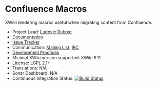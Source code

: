 # Confluence Macros

XWiki rendering macros useful when migrating content from Confluence.
 
* Project Lead: [Ludovic Dubost](https://github.com/ldubost)
* [Documentation](https://store.xwiki.com/xwiki/bin/view/Extension/ConfluenceMacros)
* [Issue Tracker](https://github.com/xwikisas/macros-confluence/issues)
* Communication: [Mailing List](http://dev.xwiki.org/xwiki/bin/view/Community/MailingLists>), [IRC]( http://dev.xwiki.org/xwiki/bin/view/Community/IRC)
* [Development Practices](http://dev.xwiki.org)
* Minimal XWiki version supported: XWiki 9.11
* License: LGPL 2.1+
* Translations: N/A
* Sonar Dashboard: N/A
* Continuous Integration Status: [![Build Status](http://ci.xwikisas.com/view/All/job/xwikisas/job/macros-confluence/job/master/badge/icon)](http://ci.xwikisas.com/view/All/job/xwikisas/job/macros-confluence/job/master/)
